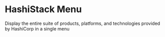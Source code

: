 # HashiStack Menu

Display the entire suite of products, platforms, and technologies provided by HashiCorp in a single menu
